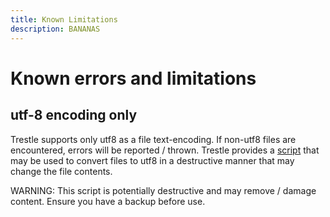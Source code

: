 ```yaml
---
title: Known Limitations
description: BANANAS
---
```


# Known errors and limitations

## utf-8 encoding only

Trestle supports only utf8 as a file text-encoding. If non-utf8 files are encountered, errors will be reported / thrown.
Trestle provides a [script](https://github.com/oscal-compass/compliance-trestle/blob/develop/scripts/utf8me.py) that may be used to convert files to utf8 in a destructive manner that may change the file contents.

WARNING: This script is potentially destructive and may remove / damage content. Ensure you have a backup before use.

